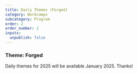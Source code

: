 ```yaml
---
title: Daily Themes (Forged)
category: Workcamps
subcategory: Program
order: 2
order_number: 2
inputs:
  unpublish: false
---
```

### **Theme: Forged**

Daily themes for 2025 will be available January 2025. Thanks!